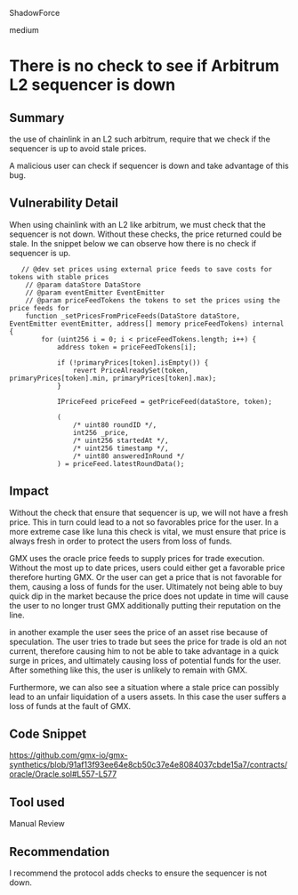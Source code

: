 ShadowForce

medium

# There is no check to see if Arbitrum L2 sequencer is down

## Summary
the use of chainlink in an L2 such arbitrum, require that we check if the sequencer is up to avoid stale prices.

A malicious user can check if sequencer is down and take advantage of this bug.
## Vulnerability Detail
When using chainlink with an L2 like arbitrum, we must check that the sequencer is not down. Without these checks, the price returned could be stale. In the snippet below we can observe how there is no check if sequencer is up.
```solidity
   // @dev set prices using external price feeds to save costs for tokens with stable prices
    // @param dataStore DataStore
    // @param eventEmitter EventEmitter
    // @param priceFeedTokens the tokens to set the prices using the price feeds for
    function _setPricesFromPriceFeeds(DataStore dataStore, EventEmitter eventEmitter, address[] memory priceFeedTokens) internal {
        for (uint256 i = 0; i < priceFeedTokens.length; i++) {
            address token = priceFeedTokens[i];

            if (!primaryPrices[token].isEmpty()) {
                revert PriceAlreadySet(token, primaryPrices[token].min, primaryPrices[token].max);
            }

            IPriceFeed priceFeed = getPriceFeed(dataStore, token);

            (
                /* uint80 roundID */,
                int256 _price,
                /* uint256 startedAt */,
                /* uint256 timestamp */,
                /* uint80 answeredInRound */
            ) = priceFeed.latestRoundData();
```
## Impact
Without the check that ensure that sequencer is up, we will not have a fresh price. This in turn could lead to a not so favorables price for the user. In a more extreme case like luna this check is vital, we must ensure that price is always fresh in order to protect the users from loss of funds.

GMX uses the oracle price feeds to supply prices for trade execution. Without the most up to date prices, users could either get a favorable price therefore hurting GMX. Or the user can get a price that is not favorable for them, causing a loss of funds for the user. Ultimately not being able to buy quick dip in the market because the price does not update in time will cause the user to no longer trust GMX additionally putting their reputation on the line.

in another example the user sees the price of an asset rise because of speculation. The user tries to trade but sees the price for trade is old an not current, therefore causing him to not be able to take advantage in a quick surge in prices, and ultimately causing loss of potential funds for the user. After something like this, the user is unlikely to remain with GMX.

Furthermore, we can also see a situation where a stale price can possibly lead to an unfair liquidation of a users assets. In this case the user suffers a loss of funds at the fault of GMX.
## Code Snippet
https://github.com/gmx-io/gmx-synthetics/blob/91af13f93ee64e8cb50c37e4e8084037cbde15a7/contracts/oracle/Oracle.sol#L557-L577
## Tool used

Manual Review

## Recommendation
I recommend the protocol adds checks to ensure the sequencer is not down.

